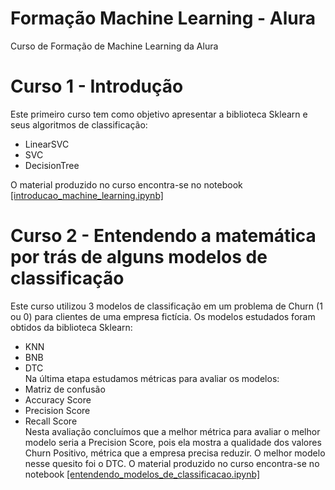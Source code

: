 # Formação Machine Learning - Alura
Curso de Formação de Machine Learning da Alura
# Curso 1 - Introdução
Este primeiro curso tem como objetivo apresentar a biblioteca Sklearn e seus algoritmos de classificação:
* LinearSVC
* SVC
* DecisionTree </br>

O material produzido no curso encontra-se no notebook [[introducao_machine_learning.ipynb]](https://github.com/conradoov/formacao_machine_learning_alura/blob/bbae4f8d301e5be74b2a5d5cb401ffdebf1c7a84/introducao_machine_learning.ipynb)
# Curso 2 - Entendendo a matemática por trás de alguns modelos de classificação
Este curso utilizou 3 modelos de classificação em um problema de Churn (1 ou 0) para clientes de uma empresa fictícia.
Os modelos estudados foram obtidos da biblioteca Sklearn:
* KNN
* BNB
* DTC </br>
Na última etapa estudamos métricas para avaliar os modelos:
* Matriz de confusão
* Accuracy Score
* Precision Score
* Recall Score </br>
Nesta avaliação concluímos que a melhor métrica para avaliar o melhor modelo seria a Precision Score, pois ela mostra a qualidade dos valores Churn Positivo, métrica que a empresa precisa reduzir. O melhor modelo nesse quesito foi o DTC.
O material produzido no curso encontra-se no notebook [[entendendo_modelos_de_classificacao.ipynb]](https://github.com/conradoov/formacao_machine_learning_alura/blob/4e527ebd1df6f3b391ceabc6e89b2d4764b2ffd8/entendendo_modelos_de_classificacao.ipynb)
